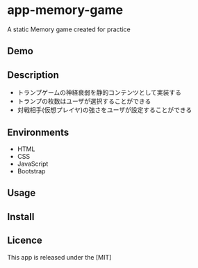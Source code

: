 # app-memory-game

A static Memory game created for practice

## Demo

## Description

* トランプゲームの神経衰弱を静的コンテンツとして実装する
* トランプの枚数はユーザが選択することができる
* 対戦相手(仮想プレイヤ)の強さをユーザが設定することができる

## Environments

* HTML
* CSS
* JavaScript
* Bootstrap

## Usage

## Install

## Licence

This app is released under the [MIT]

